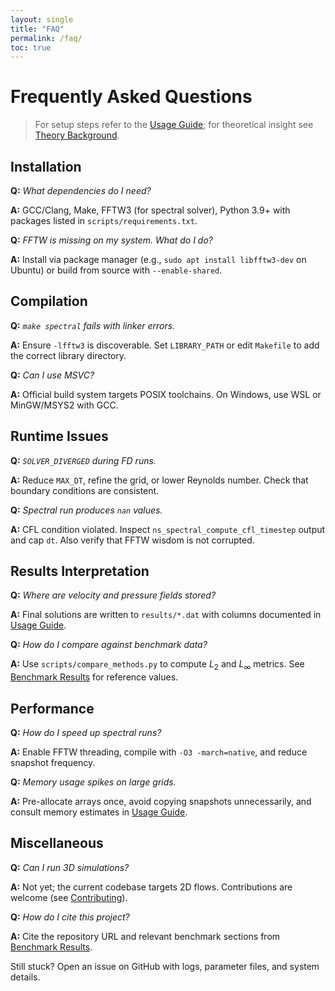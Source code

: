 ```yaml
---
layout: single
title: "FAQ"
permalink: /faq/
toc: true
---
```


# Frequently Asked Questions

> For setup steps refer to the [Usage Guide](/usage-guide/); for theoretical insight see [Theory Background](/theory-background/).

## Installation

**Q:** *What dependencies do I need?*

**A:** GCC/Clang, Make, FFTW3 (for spectral solver), Python 3.9+ with packages listed in `scripts/requirements.txt`.

**Q:** *FFTW is missing on my system. What do I do?*

**A:** Install via package manager (e.g., `sudo apt install libfftw3-dev` on Ubuntu) or build from source with `--enable-shared`.

## Compilation

**Q:** *`make spectral` fails with linker errors.*

**A:** Ensure `-lfftw3` is discoverable. Set `LIBRARY_PATH` or edit `Makefile` to add the correct library directory.

**Q:** *Can I use MSVC?*

**A:** Official build system targets POSIX toolchains. On Windows, use WSL or MinGW/MSYS2 with GCC.

## Runtime Issues

**Q:** *`SOLVER_DIVERGED` during FD runs.*

**A:** Reduce `MAX_DT`, refine the grid, or lower Reynolds number. Check that boundary conditions are consistent.

**Q:** *Spectral run produces `nan` values.*

**A:** CFL condition violated. Inspect `ns_spectral_compute_cfl_timestep` output and cap `dt`. Also verify that FFTW wisdom is not corrupted.

## Results Interpretation

**Q:** *Where are velocity and pressure fields stored?*

**A:** Final solutions are written to `results/*.dat` with columns documented in [Usage Guide](usage_guide.md#understanding-output-files).

**Q:** *How do I compare against benchmark data?*

**A:** Use `scripts/compare_methods.py` to compute $L_2$ and $L_\infty$ metrics. See [Benchmark Results](/benchmark-results/) for reference values.

## Performance

**Q:** *How do I speed up spectral runs?*

**A:** Enable FFTW threading, compile with `-O3 -march=native`, and reduce snapshot frequency.

**Q:** *Memory usage spikes on large grids.*

**A:** Pre-allocate arrays once, avoid copying snapshots unnecessarily, and consult memory estimates in [Usage Guide](usage_guide.md#memory-estimates).

## Miscellaneous

**Q:** *Can I run 3D simulations?*

**A:** Not yet; the current codebase targets 2D flows. Contributions are welcome (see [Contributing](/contributing/)).

**Q:** *How do I cite this project?*

**A:** Cite the repository URL and relevant benchmark sections from [Benchmark Results](/benchmark-results/).

Still stuck? Open an issue on GitHub with logs, parameter files, and system details.
